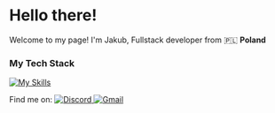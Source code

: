 <h1>Hello there!</h1>

Welcome to my page!
I'm Jakub, Fullstack developer from 🇵🇱 <b>Poland</b>

<h3>My Tech Stack</h3>


[![My Skills](https://skillicons.dev/icons?i=mysql,dotnet,cs,js,html,css,git,react,visualstudio,vscode)](https://skillicons.dev)

Find me on:
<a href=https://discord.com/Karmazynowy>
![Discord](https://img.shields.io/badge/Discord-%235865F2.svg?style=for-the-badge&logo=discord&logoColor=white)
</a>
<a href="mailto:twójadres@gmail.com">
![Gmail](https://img.shields.io/badge/Gmail-D14836?style=for-the-badge&logo=gmail&logoColor=white)
</a>

